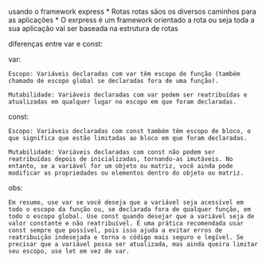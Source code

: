 usando o framework express
    * Rotas
        rotas sãos os diversos caminhos para as aplicações
    * O exrpress é um framework orientado a rota
        ou seja toda a sua aplicação vai ser baseada na estrutura de rotas


diferenças entre var e const:

var:

    Escopo: Variáveis declaradas com var têm escopo de função (também chamado de escopo global se declaradas fora de uma função).

    Mutabilidade: Variáveis declaradas com var podem ser reatribuídas e atualizadas em qualquer lugar no escopo em que foram declaradas.

const:

    Escopo: Variáveis declaradas com const também têm escopo de bloco, o que significa que estão limitadas ao bloco em que foram declaradas.

    Mutabilidade: Variáveis declaradas com const não podem ser reatribuídas depois de inicializadas, tornando-as imutáveis. No entanto, se a variável for um objeto ou matriz, você ainda pode modificar as propriedades ou elementos dentro do objeto ou matriz.

obs: 

    Em resumo, use var se você deseja que a variável seja acessível em todo o escopo da função ou, se declarada fora de qualquer função, em todo o escopo global. Use const quando desejar que a variável seja de valor constante e não reatribuível. É uma prática recomendada usar const sempre que possível, pois isso ajuda a evitar erros de reatribuição indesejada e torna o código mais seguro e legível. Se precisar que a variável possa ser atualizada, mas ainda queira limitar seu escopo, use let em vez de var.